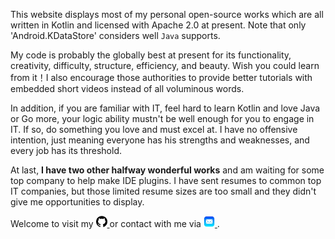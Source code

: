 This website displays most of my personal open-source works which are all written in Kotlin and 
licensed with Apache 2.0 at present. Note that only 'Android.KDataStore' considers well `Java` supports.

My code is probably the globally best at present for its functionality, creativity, difficulty, structure, 
efficiency, and beauty. Wish you could learn from it！I also encourage those authorities to provide better 
tutorials with embedded short videos instead of all voluminous words.

In addition, if you are familiar with IT, feel hard to learn Kotlin and love Java or Go more, your logic
ability mustn't be well enough for you to engage in IT. If so, do something you love and must excel
at. I have no offensive intention, just meaning everyone has his strengths and weaknesses, and every
job has its threshold.

At last, **I have two other halfway wonderful works** and am waiting for some top company to help make IDE plugins.
I have sent resumes to common top IT companies, but those limited resume sizes are too small and they 
didn't give me opportunities to display. 

Welcome to visit my 
<a href="https://www.github.com/ShawxingKwok/" target="_blank">
    <img src="github.png" alt="ShawxingKwok@126.com" width="18px">
</a> or contact with me via
<a href="mailto:ShawxingKwok@126.com" target="_blank">
  <img src="mail.png" alt="" width="18px">
</a>.